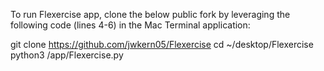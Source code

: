 To run Flexercise app, clone the below public fork by
leveraging the following code (lines 4-6) in the Mac Terminal application:

git clone https://github.com/jwkern05/Flexercise
cd ~/desktop/Flexercise
python3  /app/Flexercise.py
